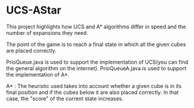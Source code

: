 # UCS-AStar
 This project highlights how UCS and A* algorithms differ in speed and the number of expansions they need.

The point of the game is to reach a final state in which all the given cubes are placed correctly.

PrioQueue.java is used to support the implementation of UCS(you can find the general algorithm on the internet).
PrioQueueA.java is used to support the implementation of A*.

A* : The heuristic used takes into account whether a given cube is in its final position and if the cubes 
below it are also placed correctly. In that case, the "score" of the current state increases.
